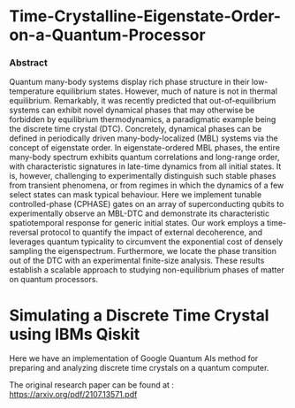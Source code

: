 # Time-Crystalline-Eigenstate-Order-on-a-Quantum-Processor

### Abstract


Quantum many-body systems display rich phase structure in their low-temperature equilibrium states. However, much of nature is not in thermal equilibrium. Remarkably, it was recently predicted that out-of-equilibrium systems can exhibit novel dynamical phases that may otherwise be forbidden by equilibrium thermodynamics, a paradigmatic example being the discrete time crystal (DTC). Concretely, dynamical phases can be defined in periodically driven many-body-localized (MBL) systems via the concept of eigenstate order. In eigenstate-ordered MBL phases, the entire many-body spectrum exhibits quantum correlations and long-range order, with characteristic signatures in late-time dynamics from all initial states. It is, however, challenging to experimentally distinguish such stable phases from transient phenomena, or from regimes in which the dynamics of a few select states can mask typical behaviour. Here we implement tunable controlled-phase (CPHASE) gates on an array of superconducting qubits to experimentally observe an MBL-DTC and demonstrate its characteristic spatiotemporal response for generic initial states. Our work employs a time-reversal protocol to quantify the impact of external decoherence, and leverages quantum typicality to circumvent the exponential cost of densely sampling the eigenspectrum. Furthermore, we locate the phase transition out of the DTC with an experimental finite-size analysis. These results establish a scalable approach to studying non-equilibrium phases of matter on quantum processors.


# Simulating a Discrete Time Crystal using IBMs Qiskit

Here we have an implementation of Google Quantum AIs method for preparing and analyzing discrete time crystals on a quantum computer.

The original research paper can be found at : https://arxiv.org/pdf/2107.13571.pdf


